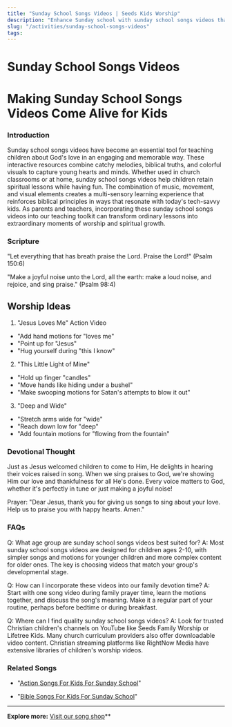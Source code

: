 ```yaml
---
title: "Sunday School Songs Videos | Seeds Kids Worship"
description: "Enhance Sunday school with sunday school songs videos that teach faith through music. Educational worship resources for children."
slug: "/activities/sunday-school-songs-videos"
tags:
---
```


# Sunday School Songs Videos

# Making Sunday School Songs Videos Come Alive for Kids

### Introduction
Sunday school songs videos have become an essential tool for teaching children about God's love in an engaging and memorable way. These interactive resources combine catchy melodies, biblical truths, and colorful visuals to capture young hearts and minds. Whether used in church classrooms or at home, sunday school songs videos help children retain spiritual lessons while having fun. The combination of music, movement, and visual elements creates a multi-sensory learning experience that reinforces biblical principles in ways that resonate with today's tech-savvy kids. As parents and teachers, incorporating these sunday school songs videos into our teaching toolkit can transform ordinary lessons into extraordinary moments of worship and spiritual growth.

### Scripture
"Let everything that has breath praise the Lord. Praise the Lord!" (Psalm 150:6)

"Make a joyful noise unto the Lord, all the earth: make a loud noise, and rejoice, and sing praise." (Psalm 98:4)

## Worship Ideas
1. "Jesus Loves Me" Action Video
- "Add hand motions for "loves me"
- "Point up for "Jesus"
- "Hug yourself during "this I know"

2. "This Little Light of Mine"
- "Hold up finger "candles"
- "Move hands like hiding under a bushel"
- "Make swooping motions for Satan's attempts to blow it out"

3. "Deep and Wide"
- "Stretch arms wide for "wide"
- "Reach down low for "deep"
- "Add fountain motions for "flowing from the fountain"

### Devotional Thought
Just as Jesus welcomed children to come to Him, He delights in hearing their voices raised in song. When we sing praises to God, we're showing Him our love and thankfulness for all He's done. Every voice matters to God, whether it's perfectly in tune or just making a joyful noise!

Prayer: "Dear Jesus, thank you for giving us songs to sing about your love. Help us to praise you with happy hearts. Amen."

### FAQs

Q: What age group are sunday school songs videos best suited for?
A: Most sunday school songs videos are designed for children ages 2-10, with simpler songs and motions for younger children and more complex content for older ones. The key is choosing videos that match your group's developmental stage.

Q: How can I incorporate these videos into our family devotion time?
A: Start with one song video during family prayer time, learn the motions together, and discuss the song's meaning. Make it a regular part of your routine, perhaps before bedtime or during breakfast.

Q: Where can I find quality sunday school songs videos?
A: Look for trusted Christian children's channels on YouTube like Seeds Family Worship or Lifetree Kids. Many church curriculum providers also offer downloadable video content. Christian streaming platforms like RightNow Media have extensive libraries of children's worship videos.

### Related Songs

- "[Action Songs For Kids For Sunday School](/activities/action-songs-for-kids-for-sunday-school/)"

- "[Bible Songs For Kids For Sunday School](/activities/bible-songs-for-kids-for-sunday-school/)"

---

**Explore more:** [Visit our song shop](https://seedskidsworship.com/shop)**

<!-- Schema Markup -->
<script type="application/ld+json">
{
  "@context": "https://schema.org",
  "@type": "MusicRecording",
  "name": "Sunday School Songs Videos",
  "byArtist": {
    "@type": "MusicGroup",
    "name": "Seeds Kids Worship"
  },
  "isFamilyFriendly": true,
  "url": "https://seedskidsworship.com/activities/sunday-school-songs-videos/"
}
</script>
